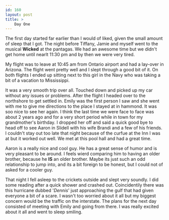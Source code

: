 ```yaml
---
id: 160
layout: post
title: >
    Day One
---
```


The first day started far earlier than I would of liked, given the small amount of sleep that I got. The night before Tiffany, Jamie and myself went to the musical <strong>Wicked</strong> at the pantagas. We had an awesome time but we didn't get home until nearlt 11:30 pm and by then we were very tired.

My flight was to leave at 10:45 am from Ontario airport and had a lay-over in Arizona. The flight went pretty well and I slept through a good bit of it. On both flights I ended up sitting next to this girl in the Navy who was taking a bit of a vacation to Mississippi.
<!--break-->
It was a very smooth trip over all. Touched down and picked up my car without any issues or problems. After the flight I headed over to the northshore to get settled in. Emily was the first person I saw and she went with me to give me directions to the place I stayed at in hammond. It was soo nice to see her again. I think the last time we were face to face was about 2 years ago and for a very short period while in town for my grandmother's birthday. I dropped her off and said a quick good bye to head off to see Aaron in Slidell with his wife Brandi and a few of his friends. I couldn't stay out too late that night because of the curfue at the Inn I was at but it worked out well. We met at this pool hall and had a great time.

Aaron is a really nice and cool guy. He has a great sense of humor and is very pleasant to be around. I feels wierd comparing him to having an older brother, because he <strong>IS</strong> an older brother. Maybe its just such an odd relationship to jump into, and its a bit foreign to be honest, but I could not of asked for a cooler guy.

That night I fell asleep to the crickets outside and slept very soundly. I did some reading after a quick shower and crashed out. Coincidentily there was this hurricane dubbed '<i>Dennis</i>' just approaching the gulf that had given everyone a bit of a scare. I wasn't too worried about it all but my biggest concern would be the traffic on the interstate. The plans for the next day consisted of meeting with Emily and going from there. I was really excited about it all and went to sleep smiling.
